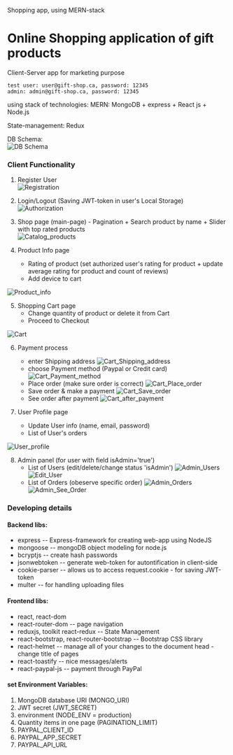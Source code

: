 Shopping app, using MERN-stack

# Online Shopping application of gift products
Client-Server app for marketing purpose
```
test user: user@gift-shop.ca, password: 12345
admin: admin@gift-shop.ca, password: 12345
```
using stack of technologies: MERN: MongoDB + express + React js + Node.js

State-management: Redux

DB Schema:<br>
![DB Schema](https://github.com/Lerik13/myshop-mern/blob/main/schema_db.jpg?raw=true "DB Schema")

### Client Functionality

1. Register User<br>
![Registration](https://github.com/Lerik13/myshop-mern/blob/main/screenshots/0.jpg?raw=true "Registration")

2. Login/Logout (Saving JWT-token in user's Local Storage)<br>
![Authorization](https://github.com/Lerik13/myshop-mern/blob/main/screenshots/1.jpg?raw=true "Authorization")

3.  Shop page (main-page) - Pagination + Search product by name + Slider with top rated products<br>
![Catalog_products](https://github.com/Lerik13/myshop-mern/blob/main/screenshots/2.jpg?raw=true "Catalog")

4. Product Info page 
    - Rating of product (set authorized user's rating for product + update average rating for product and count of reviews)
    - Add device to cart
    
![Product_info](https://github.com/Lerik13/myshop-mern/blob/main/screenshots/3.jpg?raw=true "Product Info")

5. Shopping Cart page<br>
    - Change quantity of product or delete it from Cart
    - Proceed to Checkout
    
![Cart](https://github.com/Lerik13/myshop-mern/blob/main/screenshots/4.jpg?raw=true "Shopping Cart")

6. Payment process
      - enter Shipping address
![Cart_Shipping_address](https://github.com/Lerik13/myshop-mern/blob/main/screenshots/5_1.jpg?raw=true "Cart - Shipping address")
      - choose Payment method (Paypal or Credit card)<br>
![Cart_Payment_method](https://github.com/Lerik13/myshop-mern/blob/main/screenshots/5_2.jpg?raw=true "Cart - Payment method")<br>
      - Place order (make sure order is correct)
![Cart_Place_order](https://github.com/Lerik13/myshop-mern/blob/main/screenshots/5_3.jpg?raw=true "Cart - Place_order")<br>
      - Save order & make a payment
![Cart_Save_order](https://github.com/Lerik13/myshop-mern/blob/main/screenshots/5_4.jpg?raw=true "Cart - Save_order")<br>
      - See order after payment
![Cart_after_payment](https://github.com/Lerik13/myshop-mern/blob/main/screenshots/5_5.jpg?raw=true "Cart - After_payment")
    
7. User Profile page
    - Update User info (name, email, password)
    - List of User's orders
    
![User_profile](https://github.com/Lerik13/myshop-mern/blob/main/screenshots/6.jpg?raw=true "User profile") 

8. Admin panel (for user with field isAdmin='true')
    - List of Users (edit/delete/change status 'isAdmin')
    ![Admin_Users](https://github.com/Lerik13/myshop-mern/blob/main/screenshots/7_1.jpg?raw=true "Users") 
    ![Edit_User](https://github.com/Lerik13/myshop-mern/blob/main/screenshots/7_2.jpg?raw=true "EditUser") 
    - List of Orders (obeserve specific order)
    ![Admin_Orders](https://github.com/Lerik13/myshop-mern/blob/main/screenshots/7_3.jpg?raw=true "Orders") 
    ![Admin_See_Order](https://github.com/Lerik13/myshop-mern/blob/main/screenshots/7_4.jpg?raw=true "Order") 

### Developing details
#### Backend libs:
  - express -- Express-framework for creating web-app using NodeJS
  - mongoose -- mongoDB object modeling for node.js
  - bcryptjs -- create hash passwords
  - jsonwebtoken -- generate web-token for autontification in client-side
  - cookie-parser -- allows us to access request.cookie - for saving JWT-token
  - multer -- for handling uploading files

#### Frontend libs:
  - react, react-dom
  - react-router-dom -- page navigation
  - reduxjs, toolkit react-redux -- State Management
  - react-bootstrap, react-router-bootstrap -- Bootstrap CSS library
  - react-helmet -- manage all of your changes to the document head - change title of pages
  - react-toastify -- nice messages/alerts
  - react-paypal-js -- payment through PayPal
	
#### set Environment Variables:
1. MongoDB database URI (MONGO_URI)
2. JWT secret (JWT_SECRET)
3. environment (NODE_ENV = production)
4. Quantity items in one page (PAGINATION_LIMIT)
5. PAYPAL_CLIENT_ID
6. PAYPAL_APP_SECRET
7. PAYPAL_API_URL
